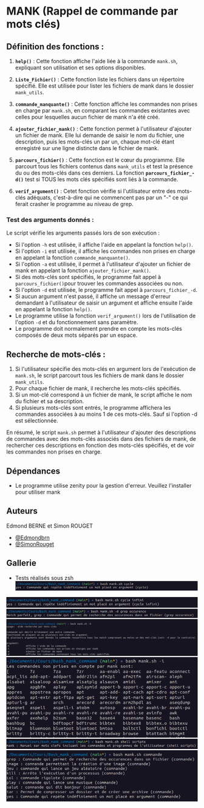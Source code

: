 

# MANK (Rappel de commande par mots clés)


## Définition des fonctions :
1. **`help()`** : Cette fonction affiche l'aide liée à la commande `mank.sh`, expliquant son utilisation et ses options disponibles.
   
2. **`Liste_Fichier()`** : Cette fonction liste les fichiers dans un répertoire spécifié. Elle est utilisée pour lister les fichiers de mank dans le dossier `mank_utils`.

3. **`commande_manquante()`** : Cette fonction affiche les commandes non prises en charge par `mank.sh`, en comparant les commandes existantes avec celles pour lesquelles aucun fichier de mank n'a été créé.

4. **`ajouter_fichier_mank()`** : Cette fonction permet à l'utilisateur d'ajouter un fichier de mank. Elle lui demande de saisir le nom du fichier, une description, puis les mots-clés un par un, chaque mot-clé étant enregistré sur une ligne distincte dans le fichier de mank.

5. **`parcours_fichier()`** : Cette fonction est le cœur du programme. Elle parcourt tous les fichiers contenus dans `mank_utils` et test la présence du ou des mots-clés dans ces derniers. La fonction **`parcours_fichier_-d()`** test si TOUS les mots clés spécifiés sont liés à la commande. 

6. **`verif_argument()`** : Cetet fonction vérifie si l'utilisateur entre des mots-clés adéquats, c'est-à-dire qui ne commencent pas par un "-" ce qui ferait crasher le programme au niveau de grep.

### Test des arguments donnés :
Le script vérifie les arguments passés lors de son exécution :
   - Si l'option `-h` est utilisée, il affiche l'aide en appelant la fonction `help()`.
   - Si l'option `-i` est utilisée, il affiche les commandes non prises en charge en appelant la fonction `commande_manquante()`.
   - Si l'option `-a` est utilisée, il permet à l'utilisateur d'ajouter un fichier de mank en appelant la fonction `ajouter_fichier_mank()`.
   - Si des mots-clés sont spécifiés, le programme fait appel à `parcours_fichier()`pour trouver les commandes associées ou non.
   - Si l'option `-d` est utilisée, le programme fait appel à `parcours_fichier_-d`.
   - Si aucun argument n'est passé, il affiche un message d'erreur demandant à l'utilisateur de saisir un argument et affiche ensuite l'aide en appelant la fonction `help()`.
   - Le programme utilise la fonction `verif_argument()` lors de l'utilisation de l'option `-d` et du fonctionnement sans paramètre.
   - Le programme doit normalement prendre en compte les mots-clés composés de deux mots séparés par un espace.

## Recherche de mots-clés :
1. Si l'utilisateur spécifie des mots-clés en argument lors de l'exécution de `mank.sh`, le script parcourt tous les fichiers de mank dans le dossier `mank_utils`.
2. Pour chaque fichier de mank, il recherche les mots-clés spécifiés.
3. Si un mot-clé correspond à un fichier de mank, le script affiche le nom du fichier et sa description.
4. Si plusieurs mots-clés sont entrés, le programme affichera les commandes associées à au moins 1 de ces mots-clés. Sauf si l'option -d est sélectionnée.

En résumé, le script `mank.sh` permet à l'utilisateur d'ajouter des descriptions de commandes avec des mots-clés associés dans des fichiers de mank, de rechercher ces descriptions en fonction des mots-clés spécifiés, et de voir les commandes non prises en charge.

## Dépendances
- Le programme utilise zenity pour la gestion d'erreur. Veuillez l'installer pour utiliser mank

## Auteurs
Edmond BERNE et Simon ROUGET
- [@Edmondbrn](https://www.github.com/Edmondbrn)
- [@SimonRouget](https://github.com/SimonRouget)


## Gallerie
- Tests réalisés sous zsh
![Logo](Screenshot/mank_classique.png)

![Logo](Screenshot/mank_classique_plusieurs_mots.png)
![Logo](Screenshot/mank_-d.png)
![Logo](Screenshot/mank_helper.png)
![Logo](Screenshot/mank_-i.png)
![Logo](Screenshot/mank_mot_compose.png)
![Logo](Screenshot/mank_plusieurs_match.png)
